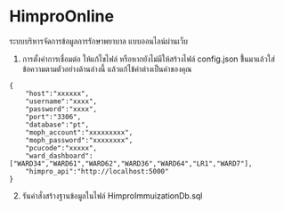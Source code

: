 # HimproOnline
ระบบบริหารจัดการข้อมูลการรักษาพยาบาล แบบออนไลน์ผ่านเว็บ

1. การตั้งค่าการเชื่อมต่อ ให้แก้ไขไฟล์ หรือหากยังไม่มีให้สร้างไฟล์ config.json ขึ้้นมาแล้วใส่ข้อความตามตัวอย่างด้านล่างนี้ แล้วแก้ไข้ค่าต่างเป็นค่าของคุณ
```
{
	"host":"xxxxxx",
	"username":"xxxx",
	"password":"xxxx",
	"port":"3306",
	"database":"pt",
	"moph_account":"xxxxxxxxx",
	"moph_password":"xxxxxxxx",
	"pcucode":"xxxxx",
	"ward_dashboard":["WARD34","WARD61","WARD62","WARD36","WARD64","LR1","WARD7"],
	"himpro_api":"http://localhost:5000"
}
```
2. รันคำสั่งสร้างฐานข้อมูลในไฟล์ HimproImmuizationDb.sql
